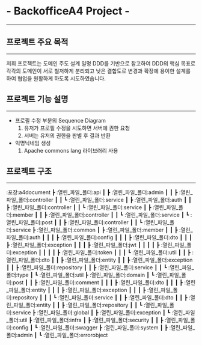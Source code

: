 # - BackofficeA4 Project -
---------------------------------------------------


## 프로젝트 주요 목적
-------------------------------------------------------------
저희 프로젝트는 도메인 주도 설계 일명 DDD를 기반으로 참고하여
DDD의 핵심 목표로 각각의 도메인이 서로 철저하게 분리되고 낮은 결합도로
변경과 확장에 용이한 설계를 하여 협업을 원활하게 하도록 시도하였습니다.

## 프로젝트 기능 설명
-------------------------------------------------------------
- 프로필 수정 부분의 Sequence Diagram
  1. 유저가 프로필 수정을 시도하면 서버에 권한 요청
  2. 서버는 유저의 권한을 판별 후 결과 반환
- 익명닉네임 생성
  1. Apache commons lang 라이브러리 사용



## 프로젝트 구조
-------------------------------------------------------------------
:포장:a4document
 ┣ :열린_파일_폴더:api
 ┃ ┣ :열린_파일_폴더:admin
 ┃ ┃ ┣ :열린_파일_폴더:controller
 ┃ ┃ ┗ :열린_파일_폴더:service
 ┃ ┣ :열린_파일_폴더:auth
 ┃ ┃ ┣ :열린_파일_폴더:controller
 ┃ ┃ ┗ :열린_파일_폴더:service
 ┃ ┣ :열린_파일_폴더:member
 ┃ ┃ ┣ :열린_파일_폴더:controller
 ┃ ┃ ┗ :열린_파일_폴더:service
 ┃ ┗ :열린_파일_폴더:post
 ┃ ┃ ┣ :열린_파일_폴더:controller
 ┃ ┃ ┗ :열린_파일_폴더:service
 ┣ :열린_파일_폴더:common
 ┃ ┣ :열린_파일_폴더:member
 ┃ ┃ ┣ :열린_파일_폴더:auth
 ┃ ┃ ┃ ┣ :열린_파일_폴더:config
 ┃ ┃ ┃ ┣ :열린_파일_폴더:dto
 ┃ ┃ ┃ ┣ :열린_파일_폴더:exception
 ┃ ┃ ┃ ┣ :열린_파일_폴더:jwt
 ┃ ┃ ┃ ┃ ┣ :열린_파일_폴더:exception
 ┃ ┃ ┃ ┃ ┣ :열린_파일_폴더:token
 ┃ ┃ ┃ ┗ :열린_파일_폴더:util
 ┃ ┃ ┣ :열린_파일_폴더:dto
 ┃ ┃ ┣ :열린_파일_폴더:entity
 ┃ ┃ ┣ :열린_파일_폴더:exception
 ┃ ┃ ┣ :열린_파일_폴더:repository
 ┃ ┃ ┣ :열린_파일_폴더:service
 ┃ ┃ ┗ :열린_파일_폴더:type
 ┃ ┗ :열린_파일_폴더:util
 ┣ :열린_파일_폴더:domain
 ┃ ┗ :열린_파일_폴더:post
 ┃ ┃ ┣ :열린_파일_폴더:comment
 ┃ ┃ ┃ ┣ :열린_파일_폴더:dto
 ┃ ┃ ┃ ┣ :열린_파일_폴더:entity
 ┃ ┃ ┃ ┣ :열린_파일_폴더:exception
 ┃ ┃ ┃ ┣ :열린_파일_폴더:repository
 ┃ ┃ ┃ ┗ :열린_파일_폴더:service
 ┃ ┃ ┣ :열린_파일_폴더:dto
 ┃ ┃ ┣ :열린_파일_폴더:entity
 ┃ ┃ ┣ :열린_파일_폴더:repository
 ┃ ┃ ┗ :열린_파일_폴더:service
 ┣ :열린_파일_폴더:global
 ┃ ┣ :열린_파일_폴더:exception
 ┃ ┗ :열린_파일_폴더:util
 ┣ :열린_파일_폴더:infra
 ┃ ┣ :열린_파일_폴더:security
 ┃ ┃ ┣ :열린_파일_폴더:config
 ┃ ┗ :열린_파일_폴더:swagger
 ┣ :열린_파일_폴더:system
 ┃ ┣ :열린_파일_폴더:admin
 ┃ ┗ :열린_파일_폴더:errorobject


